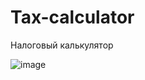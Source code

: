 # Tax-calculator
Налоговый калькулятор

![image](https://user-images.githubusercontent.com/85133281/197273335-f483c592-175d-46b0-bdcd-ed6bd9df78e8.png)
